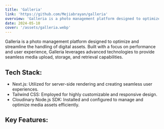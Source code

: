 ```yaml
---
title: 'Galleria'
link: 'https://github.com/Mejiabrayan/galleria'
overview: 'Galleria is a photo management platform designed to optimize and streamline the handling of digital assets.'
date: 2024-05-10
cover: '/assets/galleria.webp'
---
```


Galleria is a photo management platform designed to optimize and streamline the handling of digital assets. Built with a focus on performance and user experience, Galleria leverages advanced technologies to provide seamless media upload, storage, and retrieval capabilities.

## Tech Stack:

- Next.js: Utilized for server-side rendering and creating seamless user experiences.
- Tailwind CSS: Employed for highly customizable and responsive design.
- Cloudinary Node.js SDK: Installed and configured to manage and optimize media assets efficiently.

## Key Features:
